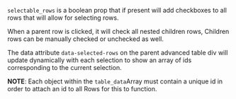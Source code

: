 `selectable_rows` is a boolean prop that if present will add checkboxes to all rows that will allow for selecting rows. 

When a parent row is clicked, it will check all nested children rows, Children rows can be manually checked or unchecked as well. 

The data attribute `data-selected-rows` on the parent advanced table div will update dynamically with each selection to show an array of ids corresponding to the current selection. 

__NOTE__: Each object within the `table_data`Array must contain a unique id in order to attach an id to all Rows for this to function. 